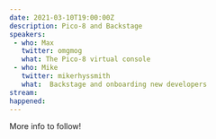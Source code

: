 ```yaml
---
date: 2021-03-10T19:00:00Z
description: Pico-8 and Backstage
speakers:
 - who: Max
   twitter: omgmog
   what: The Pico-8 virtual console
 - who: Mike
   twitter: mikerhyssmith
   what:  Backstage and onboarding new developers
stream: 
happened: 
---
```


More info to follow!

